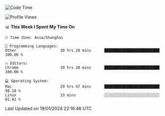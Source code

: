 <!--START_SECTION:waka-->
![Code Time](http://img.shields.io/badge/Code%20Time-1%2C828%20hrs%205%20mins-blue)

![Profile Views](http://img.shields.io/badge/Profile%20Views-0-blue)

📊 **This Week I Spent My Time On** 

```text
🕑︎ Time Zone: Asia/Shanghai

💬 Programming Languages: 
Other                    30 hrs 20 mins      █████████████████████████   100.00 % 

🔥 Editors: 
Chrome                   30 hrs 20 mins      █████████████████████████   100.00 % 

💻 Operating System: 
Mac                      29 hrs 47 mins      █████████████████████████   98.18 % 
Linux                    33 mins             ░░░░░░░░░░░░░░░░░░░░░░░░░   01.82 % 
```


 Last Updated on 19/01/2024 22:16:46 UTC
<!--END_SECTION:waka-->